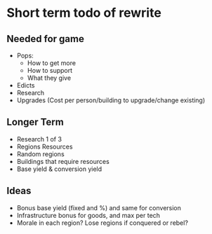 # Short term todo of rewrite

## Needed for game

- Pops:
    - How to get more
    - How to support
    - What they give
- Edicts
- Research
- Upgrades (Cost per person/building to upgrade/change existing)

## Longer Term

- Research 1 of 3
- Regions Resources
- Random regions
- Buildings that require resources
- Base yield & conversion yield

## Ideas

- Bonus base yield (fixed and %) and same for conversion
- Infrastructure bonus for goods, and max per tech
- Morale in each region? Lose regions if conquered or rebel?